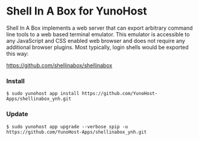 # Shell In A Box for YunoHost

Shell In A Box implements a web server that can export arbitrary command line tools to a web based terminal emulator. This emulator is accessible to any JavaScript and CSS enabled web browser and does not require any additional browser plugins. Most typically, login shells would be exported this way:

https://github.com/shellinabox/shellinabox

### Install

`$ sudo yunohost app install https://github.com/YunoHost-Apps/shellinabox_ynh.git`

### Update

`$ sudo yunohost app upgrade --verbose spip -u https://github.com/YunoHost-Apps/shellinabox_ynh.git`
